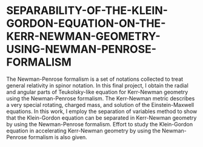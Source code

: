 # SEPARABILITY-OF-THE-KLEIN-GORDON-EQUATION-ON-THE-KERR-NEWMAN-GEOMETRY-USING-NEWMAN-PENROSE-FORMALISM

The Newman-Penrose formalism is a set of notations collected to treat general relativity in spinor
notation. In this final project, I obtain the radial and angular parts of Teukolsky-like equation
for Kerr-Newman geometry using the Newman-Penrose formalism. The Kerr-Newman metric
describes a very special rotating, charged mass, and solution of the Einstein-Maxwell equations.
In this work, I employ the separation of variables method to show that the Klein-Gordon
equation can be separated in Kerr-Newman geometry by using the Newman-Penrose formalism.
Effort to study the Klein-Gordon equation in accelerating Kerr-Newman geometry by using the
Newman-Penrose formalism is also given.
